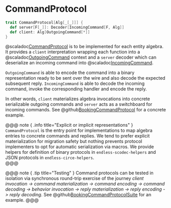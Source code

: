 # CommandProtocol

```scala
trait CommandProtocol[Alg[_[_]]] {
  def server[F[_]]: Decoder[IncomingCommand[F, Alg]]
  def client: Alg[OutgoingCommand[*]]
}
```

@scaladoc[CommandProtocol](endless.core.protocol.CommandProtocol) is to be implemented for each entity algebra. It provides a `client` interpretation wrapping each function into a @scaladoc[OutgoingCommand](endless.core.protocol.OutgoingCommand) context and a `server` decoder which can deserialize an incoming command into @scaladoc[IncomingCommand](endless.core.protocol.IncomingCommand).

`OutgoingCommand` is able to encode the command into a binary representation ready to be sent over the wire and also decode the expected subsequent reply. `IncomingCommand` is able to decode the incoming command, invoke the corresponding handler and encode the reply.

In other words, `client` materializes algebra invocations into concrete serializable outgoing commands and `server` acts as a switchboard for incoming commands. See @github[BookingCommandProtocol](/example/src/main/scala/endless/example/protocol/BookingCommandProtocol.scala) for a concrete example.

@@@ note { .info title="Explicit or implicit representations" }
`CommandProtocol` is the entry point for implementations to map algebra entries to concrete commands and replies. We tend to prefer explicit materialization for migration safety but nothing prevents protocol implementers to opt for automatic serialization via macros. 
We provide helpers for definition of binary protocols in `endless-scodec-helpers` and JSON protocols in `endless-circe-helpers`.     
@@@

@@@ note { .tip title="Testing" }
Command protocols can be tested in isolation via synchronous round-trip exercise of the journey _client invocation -> command materialization -> command encoding -> command decoding -> behavior invocation -> reply materialization -> reply encoding -> reply decoding_. See @github[BookingCommandProtocolSuite](/example/src/test/scala/endless/example/protocol/BookingCommandProtocolSuite.scala) for an example.
@@@
